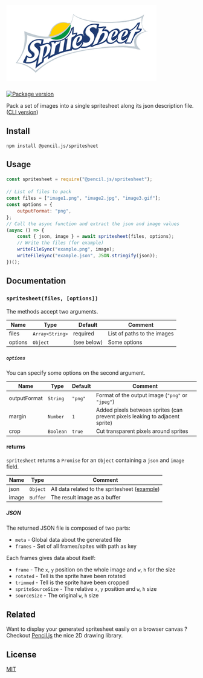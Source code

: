 # ![Spritesheet Logo](media/spritesheet-logo.png)

[![Package version](https://flat.badgen.net/npm/v/@pencil.js/spritesheet)](https://www.npmjs.com/package/@pencil.js/spritesheet)

Pack a set of images into a single spritesheet along its json description file. ([CLI version](https://github.com/pencil-js/spritesheet-cli))

## Install

    npm install @pencil.js/spritesheet

## Usage

```js
const spritesheet = require("@pencil.js/spritesheet");

// List of files to pack
const files = ["image1.png", "image2.jpg", "image3.gif"];
const options = {
    outputFormat: "png",
};
// Call the async function and extract the json and image values
(async () => {
    const { json, image } = await spritesheet(files, options);
    // Write the files (for example)
    writeFileSync("example.png", image);
    writeFileSync("example.json", JSON.stringify(json));
})();
```

## Documentation

### `spritesheet(files, [options])`
The methods accept two arguments.

| Name | Type | Default | Comment |
| --- | --- | --- | --- |
|files |`Array<String>` |required |List of paths to the images |
|options |`Object` |(see below) |Some options |

##### `options`
You can specify some options on the second argument.

| Name | Type | Default | Comment |
| --- | --- | --- | --- |
|outputFormat |`String` |`"png"` |Format of the output image (`"png"` or `"jpeg"`) |
|margin |`Number` |`1` |Added pixels between sprites (can prevent pixels leaking to adjacent sprite) |
|crop |`Boolean` |`true` |Cut transparent pixels around sprites |

#### returns
`spritesheet` returns a `Promise` for an `Object` containing a `json` and `image` field.

| Name | Type | Comment |
| --- | --- | --- |
|json |`Object` |All data related to the spritesheet ([example](test/snapshots/index.js.md#main)) |
|image |`Buffer` |The result image as a buffer |

##### JSON
The returned JSON file is composed of two parts:
 - `meta` - Global data about the generated file
 - `frames` - Set of all frames/spites with path as key

Each frames gives data about itself:
 - `frame` - The `x`, `y` position on the whole image and `w`, `h` for the size
 - `rotated` - Tell is the sprite have been rotated
 - `trimmed` - Tell is the sprite have been cropped
 - `spriteSourceSize` - The relative `x`, `y` position and `w`, `h` size
 - `sourceSize` - The original `w`, `h` size

## Related

Want to display your generated spritesheet easily on a browser canvas ?
Checkout [Pencil.js](https://github.com/pencil-js/pencil.js/tree/master/modules/sprite) the nice 2D drawing library.

## License

[MIT](license)

